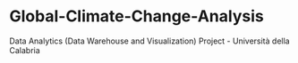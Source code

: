 # Global-Climate-Change-Analysis 
Data Analytics (Data Warehouse and Visualization) Project - Università della Calabria
